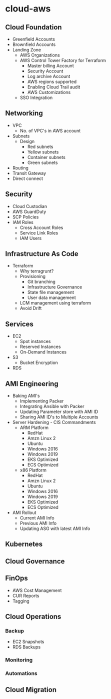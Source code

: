 # cloud-aws
## Cloud Foundation
- Greenfield Accounts
- Brownfield Accounts
- Landing Zone
  - AWS Organizations
  - AWS Control Tower Factory for Terraform
    - Master billing Account
    - Security Account
    - Log archive Account
    - AWS regions supported
    - Enabling Cloud Trail audit
    - AWS Customizations
  - SSO Integration
## Networking
- VPC
  - No. of VPC's in AWS account
- Subnets
  - Design
    - Red subnets
    - Yellow subnets
    - Container subnets
    - Green subnets
- Routing
- Transit Gateway
- Direct connect
## Security
- Cloud Custodian
- AWS GuardDuty
- SCP Policies
- IAM Roles
  - Cross Account Roles
  - Service Link Roles
  - IAM Users
## Infrastructure As Code
- Terraform
  - Why terragrunt?
  - Provisioning
    - Git branching
    - Infrastructure Governance
    - State file management
    - User data management
  - LCM management using terraform
  - Avoid Drift
## Services
- EC2
  - Spot instances
  - Reserved Instances
  - On-Demand Instances
- S3
  - Bucket Encryption
- RDS
## AMI Engineering
- Baking AMI's
  - Implementing Packer
  - Integrating Ansible with Packer
  - Updating Parameter store with AMI ID
  - Sharing AMI ID's to Multiple Accounts
- Server Hardening - CIS Commandments
  - ARM Platform
    - RedHat
    - Amzn Linux 2
    - Ubuntu
    - Windows 2016
    - Windows 2019
    - EKS Optimized
    - ECS Optimized
  - x86 Platform
    - RedHat
    - Amzn Linux 2
    - Ubuntu
    - Windows 2016
    - Windows 2019
    - EKS Optimized
    - ECS Optimized
- AMI Rollout
  - Current AMI Info
  - Previous AMI Info
  - Updating ASG with latest AMI Info
## Kubernetes
## Cloud Governance
## FinOps
- AWS Cost Management
- CUR Reports
- Tagging
## Cloud Operations
### Backup
- EC2 Snapshots
- RDS Backups
### Monitoring
### Automations
## Cloud Migration

